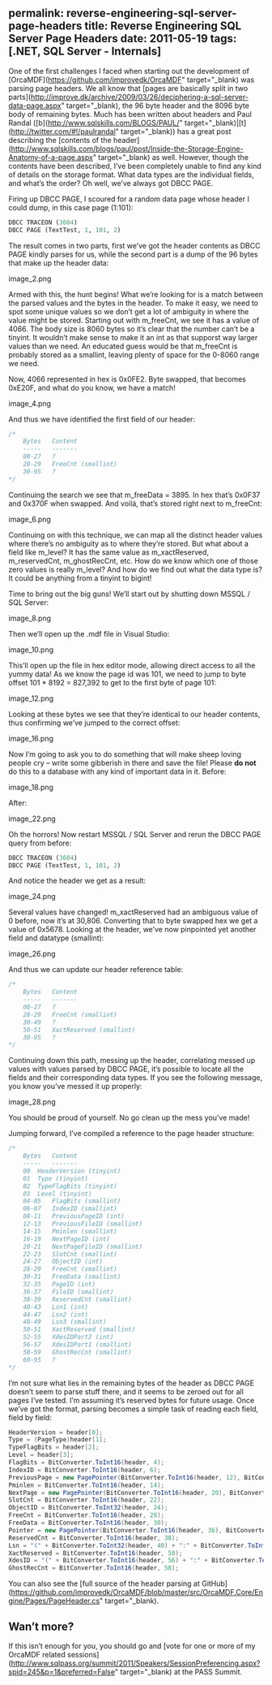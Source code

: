 permalink: reverse-engineering-sql-server-page-headers
title: Reverse Engineering SQL Server Page Headers
date: 2011-05-19
tags: [.NET, SQL Server - Internals]
---
One of the first challenges I faced when starting out the development of [OrcaMDF](https://github.com/improvedk/OrcaMDF" target="_blank) was parsing page headers. We all know that [pages are basically split in two parts](http://improve.dk/archive/2009/03/26/deciphering-a-sql-server-data-page.aspx" target="_blank), the 96 byte header and the 8096 byte body of remaining bytes. Much has been written about headers and Paul Randal ([b](http://www.sqlskills.com/BLOGS/PAUL/" target="_blank)|[t](http://twitter.com/#!/paulrandal" target="_blank)) has a great post describing the [contents of the header](http://www.sqlskills.com/blogs/paul/post/Inside-the-Storage-Engine-Anatomy-of-a-page.aspx" target="_blank) as well. However, though the contents have been described, I’ve been completely unable to find any kind of details on the storage format. What data types are the individual fields, and what’s the order? Oh well, we’ve always got DBCC PAGE.

<!-- more -->

Firing up DBCC PAGE, I scoured for a random data page whose header I could dump, in this case page (1:101):

```sql
DBCC TRACEON (3604)
DBCC PAGE (TextTest, 1, 101, 2)
```

The result comes in two parts, first we’ve got the header contents as DBCC PAGE kindly parses for us, while the second part is a dump of the 96 bytes that make up the header data:

image_2.png

Armed with this, the hunt begins! What we’re looking for is a match between the parsed values and the bytes in the header. To make it easy, we need to spot some unique values so we don’t get a lot of ambiguity in where the value might be stored. Starting out with m_freeCnt, we see it has a value of 4066. The body size is 8060 bytes so it’s clear that the number can’t be a tinyint. It wouldn’t make sense to make it an int as that supporst way larger values than we need. An educated guess would be that m_freeCnt is probably stored as a smallint, leaving plenty of space for the 0-8060 range we need.

Now, 4066 represented in hex is 0x0FE2. Byte swapped, that becomes 0xE20F, and what do you know, we have a match!

image_4.png

And thus we have identified the first field of our header:

```csharp
/*
	Bytes	Content
	-----	-------
	00-27	?
	28-29	FreeCnt (smallint)
	30-95	?
*/
```

Continuing the search we see that m_freeData = 3895. In hex that’s 0x0F37 and 0x370F when swapped. And voilá, that’s stored right next to m_freeCnt:

image_6.png

Continuing on with this technique, we can map all the distinct header values where there’s no ambiguity as to where they’re stored. But what about a field like m_level? It has the same value as m_xactReserved, m_reservedCnt, m_ghostRecCnt, etc. How do we know which one of those zero values is really m_level? And how do we find out what the data type is? It could be anything from a tinyint to bigint!

Time to bring out the big guns! We’ll start out by shutting down MSSQL / SQL Server:

image_8.png

Then we’ll open up the .mdf file in Visual Studio:

image_10.png

This’ll open up the file in hex editor mode, allowing direct access to all the yummy data! As we know the page id was 101, we need to jump to byte offset 101 * 8192 = 827,392 to get to the first byte of page 101:

image_12.png

Looking at these bytes we see that they’re identical to our header contents, thus confirming we’ve jumped to the correct offset:

image_16.png

Now I’m going to ask you to do something that will make sheep loving people cry – write some gibberish in there and save the file! Please **do not** do this to a database with any kind of important data in it. Before:

image_18.png

After:

image_22.png

Oh the horrors! Now restart MSSQL / SQL Server and rerun the DBCC PAGE query from before:

```sql
DBCC TRACEON (3604)
DBCC PAGE (TextTest, 1, 101, 2)
```

And notice the header we get as a result:

image_24.png

Several values have changed! m_xactReserved had an ambiguous value of 0 before, now it’s at 30,806. Converting that to byte swapped hex we get a value of 0x5678. Looking at the header, we’ve now pinpointed yet another field and datatype (smallint):

image_26.png

And thus we can update our header reference table:

```csharp
/*
	Bytes	Content
	-----	-------
	00-27	?
	28-29	FreeCnt (smallint)
	30-49	?
	50-51	XactReserved (smallint)
	30-95	?
*/
```

Continuing down this path, messing up the header, correlating messed up values with values parsed by DBCC PAGE, it’s possible to locate all the fields and their corresponding data types. If you see the following message, you know you’ve messed it up properly:

image_28.png

You should be proud of yourself. No go clean up the mess you’ve made!

Jumping forward, I’ve compiled a reference to the page header structure:

```csharp
/*
	Bytes	Content
	-----	-------
	00	HeaderVersion (tinyint)
	01	Type (tinyint)
	02	TypeFlagBits (tinyint)
	03	Level (tinyint)
	04-05	FlagBits (smallint)
	06-07	IndexID (smallint)
	08-11	PreviousPageID (int)
	12-13	PreviousFileID (smallint)
	14-15	Pminlen (smallint)
	16-19	NextPageID (int)
	20-21	NextPageFileID (smallint)
	22-23	SlotCnt (smallint)
	24-27	ObjectID (int)
	28-29	FreeCnt (smallint)
	30-31	FreeData (smallint)
	32-35	PageID (int)
	36-37	FileID (smallint)
	38-39	ReservedCnt (smallint)
	40-43	Lsn1 (int)
	44-47	Lsn2 (int)
	48-49	Lsn3 (smallint)
	50-51	XactReserved (smallint)
	52-55	XdesIDPart2 (int)
	56-57	XdesIDPart1 (smallint)
	58-59	GhostRecCnt (smallint)
	60-95	?
*/
```

I’m not sure what lies in the remaining bytes of the header as DBCC PAGE doesn’t seem to parse stuff there, and it seems to be zeroed out for all pages I’ve tested. I’m assuming it’s reserved bytes for future usage. Once we’ve got the format, parsing becomes a simple task of reading each field, field by field:

```csharp
HeaderVersion = header[0];
Type = (PageType)header[1];
TypeFlagBits = header[2];
Level = header[3];
FlagBits = BitConverter.ToInt16(header, 4);
IndexID = BitConverter.ToInt16(header, 6);
PreviousPage = new PagePointer(BitConverter.ToInt16(header, 12), BitConverter.ToInt32(header, 8));
Pminlen = BitConverter.ToInt16(header, 14);
NextPage = new PagePointer(BitConverter.ToInt16(header, 20), BitConverter.ToInt32(header, 16));
SlotCnt = BitConverter.ToInt16(header, 22);
ObjectID = BitConverter.ToInt32(header, 24);
FreeCnt = BitConverter.ToInt16(header, 28);
FreeData = BitConverter.ToInt16(header, 30);
Pointer = new PagePointer(BitConverter.ToInt16(header, 36), BitConverter.ToInt32(header, 32));
ReservedCnt = BitConverter.ToInt16(header, 38);
Lsn = "(" + BitConverter.ToInt32(header, 40) + ":" + BitConverter.ToInt32(header, 44) + ":" + BitConverter.ToInt16(header, 48) + ")";
XactReserved = BitConverter.ToInt16(header, 50);
XdesID = "(" + BitConverter.ToInt16(header, 56) + ":" + BitConverter.ToInt32(header, 52) + ")";
GhostRecCnt = BitConverter.ToInt16(header, 58);
```

You can also see the [full source of the header parsing at GitHub](https://github.com/improvedk/OrcaMDF/blob/master/src/OrcaMDF.Core/Engine/Pages/PageHeader.cs" target="_blank).

## Wan’t more?

If this isn’t enough for you, you should go and [vote for one or more of my OrcaMDF related sessions](http://www.sqlpass.org/summit/2011/Speakers/SessionPreferencing.aspx?spid=245&p=1&preferred=False" target="_blank) at the PASS Summit.
